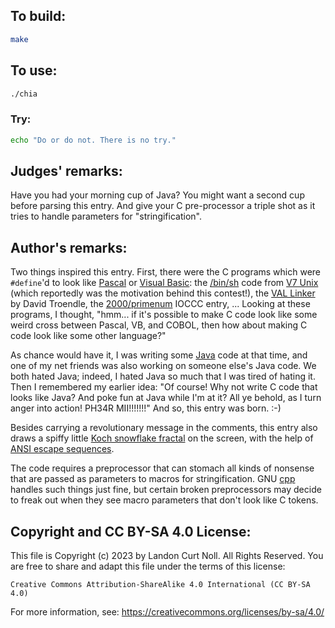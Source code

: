 ## To build:

```sh
make
```


## To use:

```sh
./chia
```


### Try:

```sh
echo "Do or do not. There is no try."
```


## Judges' remarks:

Have you had your morning cup of Java?  You might want a
second cup before parsing this entry.  And give your C
pre-processor a triple shot as it tries to handle parameters
for "stringification".


## Author's remarks:

Two things inspired this entry. First, there were the C programs which were
`#define`'d to look like [Pascal][] or [Visual Basic][]: the
[/bin/sh](https://en.wikipedia.org/wiki/Bourne_shell) code from [V7
Unix](https://en.wikipedia.org/wiki/Version_7_Unix) (which reportedly was the
motivation behind this contest!), the [VAL
Linker](http://dunfield.classiccmp.org/dos/val_src.zip) by David Troendle, the
[2000/primenum](/2000/primenum/primenum.c) IOCCC entry, ... Looking at these
programs, I thought, "hmm... if it's possible to make C code look like some
weird cross between Pascal, VB, and COBOL, then how about making C code look
like some other language?"

As chance would have it, I was writing some [Java][] code at that time, and one of
my net friends was also working on someone else's Java code. We both hated
Java; indeed, I hated Java so much that I was tired of hating it. Then I
remembered my earlier idea: "Of course! Why not write C code that looks like
Java? And poke fun at Java while I'm at it? All ye behold, as I turn anger
into action! PH34R MII!!!!!!!" And so, this entry was born. :-)

Besides carrying a revolutionary message in the comments, this entry also
draws a spiffy little [Koch snowflake
fractal](https://en.wikipedia.org/wiki/Koch_snowflake) on the screen, with the help of
[ANSI escape sequences](https://en.wikipedia.org/wiki/ANSI_escape_code).

The code requires a preprocessor that can stomach all kinds of nonsense that
are passed as parameters to macros for stringification. GNU
[cpp](https://en.wikipedia.org/wiki/C_preprocessor) handles such
things just fine, but certain broken preprocessors may decide to freak out
when they see macro parameters that don't look like C tokens.

[Pascal]: https://en.wikipedia.org/wiki/Pascal_(programming_language)
[Visual Basic]: https://en.wikipedia.org/wiki/Visual_Basic_(classic)
[Java]: https://en.wikipedia.org/wiki/Java_(programming_language)


## Copyright and CC BY-SA 4.0 License:

This file is Copyright (c) 2023 by Landon Curt Noll.  All Rights Reserved.
You are free to share and adapt this file under the terms of this license:

    Creative Commons Attribution-ShareAlike 4.0 International (CC BY-SA 4.0)

For more information, see: https://creativecommons.org/licenses/by-sa/4.0/
